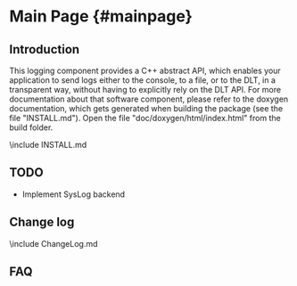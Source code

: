 Main Page			 {#mainpage}
============

Introduction
------------

This logging component provides a C++ abstract API, which enables your application to send logs either to the console, to 
a file, or to the DLT, in a transparent way, without having to explicitly rely on the DLT API.
For more documentation about that software component, please refer to the doxygen documentation, which gets generated when
building the package (see the file "INSTALL.md"). Open the file "doc/doxygen/html/index.html" from the build folder.
 
\include INSTALL.md

TODO
----

- Implement SysLog backend


Change log
----------

\include ChangeLog.md


FAQ
---
